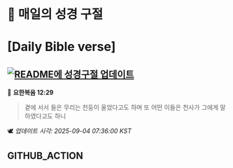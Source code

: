 # 🙏 매일의 성경 구절
# [Daily Bible verse]
## [![README에 성경구절 업데이트](https://github.com/DONGSUKA/first_test/actions/workflows/update-readme-bible.yml/badge.svg)](https://github.com/DONGSUKA/first_test/actions/workflows/update-readme-bible.yml)
<!-- START_BIBLE_VERSE -->
📖 **요한복음 12:29**
> 곁에 서서 들은 무리는 천둥이 울었다고도 하며 또 어떤 이들은 천사가 그에게 말하였다고도 하니

🕊️ _업데이트 시각: 2025-09-04 07:36:00 KST_
  <!-- END_BIBLE_VERSE -->
## GITHUB_ACTION

